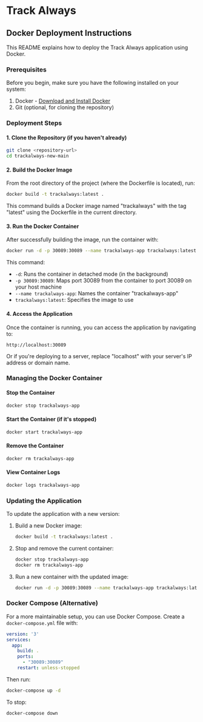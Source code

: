 # Track Always

## Docker Deployment Instructions

This README explains how to deploy the Track Always application using Docker.

### Prerequisites

Before you begin, make sure you have the following installed on your system:

1. Docker - [Download and Install Docker](https://docs.docker.com/get-docker/)
2. Git (optional, for cloning the repository)

### Deployment Steps

#### 1. Clone the Repository (if you haven't already)

```bash
git clone <repository-url>
cd trackalways-new-main
```

#### 2. Build the Docker Image

From the root directory of the project (where the Dockerfile is located), run:

```bash
docker build -t trackalways:latest .
```

This command builds a Docker image named "trackalways" with the tag "latest" using the Dockerfile in the current directory.

#### 3. Run the Docker Container

After successfully building the image, run the container with:

```bash
docker run -d -p 30089:30089 --name trackalways-app trackalways:latest
```

This command:
- `-d`: Runs the container in detached mode (in the background)
- `-p 30089:30089`: Maps port 30089 from the container to port 30089 on your host machine
- `--name trackalways-app`: Names the container "trackalways-app"
- `trackalways:latest`: Specifies the image to use

#### 4. Access the Application

Once the container is running, you can access the application by navigating to:

```
http://localhost:30089
```

Or if you're deploying to a server, replace "localhost" with your server's IP address or domain name.

### Managing the Docker Container

#### Stop the Container

```bash
docker stop trackalways-app
```

#### Start the Container (if it's stopped)

```bash
docker start trackalways-app
```

#### Remove the Container

```bash
docker rm trackalways-app
```

#### View Container Logs

```bash
docker logs trackalways-app
```

### Updating the Application

To update the application with a new version:

1. Build a new Docker image:
   ```bash
   docker build -t trackalways:latest .
   ```

2. Stop and remove the current container:
   ```bash
   docker stop trackalways-app
   docker rm trackalways-app
   ```

3. Run a new container with the updated image:
   ```bash
   docker run -d -p 30089:30089 --name trackalways-app trackalways:latest
   ```

### Docker Compose (Alternative)

For a more maintainable setup, you can use Docker Compose. Create a `docker-compose.yml` file with:

```yaml
version: '3'
services:
  app:
    build: .
    ports:
      - "30089:30089"
    restart: unless-stopped
```

Then run:

```bash
docker-compose up -d
```

To stop:

```bash
docker-compose down
```
